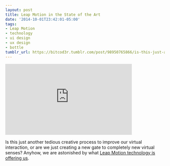 ```yaml
---
layout: post
title: Leap Motion in the State of the Art
date: '2014-10-01T23:42:01-05:00'
tags:
- Leap Motion
- technology
- ui design
- ux design
- bottle
tumblr_url: https://bitcod3r.tumblr.com/post/98950765866/is-this-just-a-boring-creative-process-to
---
```

<iframe width="400" height="225" id="youtube_iframe" src="https://www.youtube.com/embed/2AdL0BHMo_o?feature=oembed&amp;enablejsapi=1&amp;origin=https://safe.txmblr.com&amp;wmode=opaque" frameborder="0" allow="accelerometer; autoplay; clipboard-write; encrypted-media; gyroscope; picture-in-picture" allowfullscreen></iframe>  

Is this just another tedious creative process to improve our virtual interaction, or are we just creating a new gate to completely new virtual senses? Anyhow, we are astonished by what [Leap Motion technology is offering us](https://developer.leapmotion.com/).
